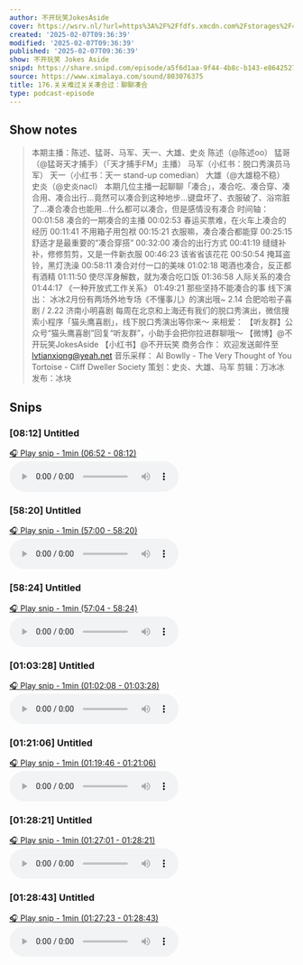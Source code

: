 ```yaml
---
author: 不开玩笑JokesAside
cover: https://wsrv.nl/?url=https%3A%2F%2Ffdfs.xmcdn.com%2Fstorages%2F4f2e-audiofreehighqps%2FB9%2FAC%2FGMCoOSIHMWXTAAHfxQG8UYh8.jpeg&w=200&h=200
created: '2025-02-07T09:36:39'
modified: '2025-02-07T09:36:39'
published: '2025-02-07T09:36:39'
show: 不开玩笑 Jokes Aside
snipd: https://share.snipd.com/episode/a5f6d1aa-9f44-4b8c-b143-e86425273684
source: https://www.ximalaya.com/sound/803076375
title: 176.关关难过关关凑合过：聊聊凑合
type: podcast-episode
---
```



## Show notes
> 本期主播：陈述、猛哥、马军、天一、大雄、史炎 
> 陈述（@陈述oo）
> 猛哥（@猛哥天才捕手）（「天才捕手FM」主播）
> 马军（小红书：脱口秀演员马军）
> 天一（小红书：天一 stand-up comedian）
> 大雄（@大雄稳不稳）
> 史炎（@史炎nacl）
> 本期几位主播一起聊聊「凑合」，凑合吃、凑合穿、凑合用、凑合出行…竟然可以凑合到这种地步…键盘坏了、衣服破了、浴帘脏了…凑合凑合也能用…什么都可以凑合，但是感情没有凑合
> 时间轴：
> 00:01:58 凑合的一期凑合的主播
> 00:02:53 春运买票难，在火车上凑合的经历
> 00:11:41 不用箱子用包袱
> 00:15:21 衣服嘛，凑合凑合都能穿
> 00:25:15 舒适才是最重要的“凑合穿搭”
> 00:32:00 凑合的出行方式
> 00:41:19 缝缝补补，修修剪剪，又是一件新衣服
> 00:46:23 该省省该花花
> 00:50:54 掩耳盗铃，黑灯洗澡
> 00:58:11 凑合对付一口的美味
> 01:02:18 喝酒也凑合，反正都有酒精
> 01:11:50 使尽浑身解数，就为凑合吃口饭
> 01:36:58 人际关系的凑合
> 01:44:17 《一种开放式工作关系》
> 01:49:21 那些坚持不能凑合的事
> 线下演出： 
> 冰冰2月份有两场外地专场《不懂事儿》的演出哦~
> 2.14 合肥哈啦子喜剧 / 2.22 济南小明喜剧
> 每周在北京和上海还有我们的脱口秀演出，微信搜索小程序「猫头鹰喜剧」，线下脱口秀演出等你来～
> 来相爱：
> 【听友群】公众号“猫头鹰喜剧”回复“听友群”，小助手会把你拉进群聊哦～
> 【微博】@不开玩笑JokesAside
> 【小红书】@不开玩笑
> 商务合作：
> 欢迎发送邮件至 lvtianxiong@yeah.net
> 音乐采样：
> Al Bowlly - The Very Thought of You
> Tortoise - Cliff Dweller Society
> 策划：史炎、大雄、马军
> 剪辑：万冰冰
> 发布：冰块

## Snips
### [08:12] Untitled
[🎧 Play snip - 1min️ (06:52 - 08:12)](https://share.snipd.com/snip/068e73c5-0030-4b5a-bce3-b69a1f6f2aec)
<audio controls> <source src="https://tk.wavpub.com/WPDL_QvNPbkHuKBrLJKmaPaNgqjJCeuYgsWKvjSYyxkPYKLhHwVwVcZAQkNaGaJ-20.m4a#t=06:52,08:12"> </audio>
### [58:20] Untitled
[🎧 Play snip - 1min️ (57:00 - 58:20)](https://share.snipd.com/snip/a2ed2a2e-f38c-4403-9505-223559434501)
<audio controls> <source src="https://tk.wavpub.com/WPDL_QvNPbkHuKBrLJKmaPaNgqjJCeuYgsWKvjSYyxkPYKLhHwVwVcZAQkNaGaJ-20.m4a#t=57:00,58:20"> </audio>
### [58:24] Untitled
[🎧 Play snip - 1min️ (57:04 - 58:24)](https://share.snipd.com/snip/24f9059f-3a1f-456e-8cb9-8b129aa5c353)
<audio controls> <source src="https://tk.wavpub.com/WPDL_QvNPbkHuKBrLJKmaPaNgqjJCeuYgsWKvjSYyxkPYKLhHwVwVcZAQkNaGaJ-20.m4a#t=57:04,58:24"> </audio>
### [01:03:28] Untitled
[🎧 Play snip - 1min️ (01:02:08 - 01:03:28)](https://share.snipd.com/snip/cea3a418-9a73-438d-894c-21be2b27373f)
<audio controls> <source src="https://tk.wavpub.com/WPDL_QvNPbkHuKBrLJKmaPaNgqjJCeuYgsWKvjSYyxkPYKLhHwVwVcZAQkNaGaJ-20.m4a#t=01:02:08,01:03:28"> </audio>
### [01:21:06] Untitled
[🎧 Play snip - 1min️ (01:19:46 - 01:21:06)](https://share.snipd.com/snip/adeae069-6b2a-445f-87e9-3ad6a1ea0879)
<audio controls> <source src="https://tk.wavpub.com/WPDL_QvNPbkHuKBrLJKmaPaNgqjJCeuYgsWKvjSYyxkPYKLhHwVwVcZAQkNaGaJ-20.m4a#t=01:19:46,01:21:06"> </audio>
### [01:28:21] Untitled
[🎧 Play snip - 1min️ (01:27:01 - 01:28:21)](https://share.snipd.com/snip/745ecc06-1996-4446-8603-a189f3d521a5)
<audio controls> <source src="https://tk.wavpub.com/WPDL_QvNPbkHuKBrLJKmaPaNgqjJCeuYgsWKvjSYyxkPYKLhHwVwVcZAQkNaGaJ-20.m4a#t=01:27:01,01:28:21"> </audio>
### [01:28:43] Untitled
[🎧 Play snip - 1min️ (01:27:23 - 01:28:43)](https://share.snipd.com/snip/63242e5c-0042-44de-aa44-d1b7a6348515)
<audio controls> <source src="https://tk.wavpub.com/WPDL_QvNPbkHuKBrLJKmaPaNgqjJCeuYgsWKvjSYyxkPYKLhHwVwVcZAQkNaGaJ-20.m4a#t=01:27:23,01:28:43"> </audio>
